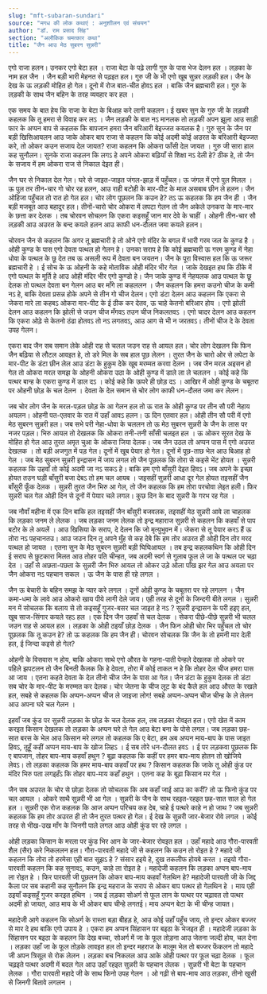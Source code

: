 ```yaml
---
slug: "mft-subaran-sundari"
source: "मगध की लोक कथाएं : अनुशाीलन एवं संचयन"
author: "डॉ. राम प्रसाद सिंह"
section: "अलौकिक चमत्‍कार कथा"
title: "जैन आउ मेठ सुबरन सुन्नरी"
---
```

एगो राजा हलन। उनकर एगो बेटा हल । राजा बेटा के पढ़े लागी गुरु के पास भेज देलन हल । लड़का के नाम हल जैन । जैन बड़ी भारी मेहनत से पढ़इत हल। गुरु जी के भी एगो खूब सुन्नर लड़की हल। जैन के देख के ऊ लड़की मोहित हो गेल। दूनो में रोज बात-चीत होवऽ हल । बाकि जैन ब्रह्मचारी हल। गुरु के लड़की के साथ जैन बहिन के तरह व्यवहार कर हल । 

एक समय के बात हेय कि राजा के बेटा के बिआह करे लागी कहलन। ई खबर सुन के गुरु जी के लड़की कहलक कि तू हमरा से विवाह कर लऽ । जैन लड़की के बात नऽ मानलक तो लड़की अपन झूला आउ साड़ी फार के अप्पन बाप से कहलक कि बापजान हमरा जैन बरिआरी बेइज्जत कयलक है। गुरु सुन के जैन पर बड़ी खिसिआयलन आउ जाके ओकर बाप राजा से कहलन कि कोई अदमी कोई अउरत के बरिआरी बेइज्जत करे, तो ओकर कउन सजाय देल जायत? राजा कहलन कि ओकरा फाँसी देल जायत । गुरु जी सारा हाल कह सुनौलन। सुनके राजा कहलन कि लगऽ हे अपने ओकरा बढ़ियाँ से शिक्षा नऽ देली हे? ठीक हे, तो जैन के सजाय में हम ओकरा राज से निकाल देइत ही। 

जैन घर से निकाल देल गेल। घरे से जाइत-जाइत जंगल-झाड़ में पहुँचल। ऊ जंगल में एगो पुल मिलल । ऊ पुल तर तीन-चार गो चोर रह हलन, आउ राही बटोही के मार-पीट के माल असबाब छीन ले हलन। जैन ओहिजा पहुँचल तो रात हो गेल हल। चोर लोग पूछलन कि कउन हे?  तऽ ऊ कहलक कि हम जैन ही । जैन बड़ी मजबूत आउ बहादुर हल। तीनों-चारो चोर ओकरा में लपटा गेलन तो जैन अकेले उनकरा के मार-मार के छत्ता कर देलक । तब चोरवन सोचलन कि एकरा कइसहूँ जान मार देवे के चाहीं । ओहनी तीन-चार सौ लड़की आउ अउरत के बन्द कयले हलन आउ काफी धन-दौलत जमा कयले हलन। 

चोरवन जैन से कहलन कि अगर तू ब्रह्मचारी हे तो ओने एगो मंदिर के बगल में भारी गरम जल के कुण्ड है । ओही कुण्ड के पास एगो देवता पत्थल हो गेलन हे। उनका सराप हे कि कोई ब्रह्मचारी ऊ गरम कुण्ड में नेहा धोवा के पत्थल के छू देत तब ऊ असली रूप में देवता बन जयतन। जैन के पूरा विस्वास हल कि ऊ जरूर ब्रह्मचारी हे । ई सोच के ऊ ओहनी के कहे मोताविक ओही मंदिर भीर गेल । जाके देखइत हथ कि ठीके में एगो पत्थल के मूर्ति हे आउ ओही मंदिर भीर एगो कुण्डो हे। जैन जाके कुण्ड में नेहयलक आउ पत्थल के छू देलक तो पत्थल देवता बन गेलन आउ बर माँगे ला कहललन । जैन कहलन कि हमरा कउनो चीज के कमी नऽ हे, बाकि देवता प्रसन्न होके अपने से तीन गो चीज देलन। एगो डंटा देलन आउ कहलन कि एकरा से जेकरा मारे ला कहबऽ ओकरा मार-पीट के ई ठीक कर देतव, ऊ चाहे केतनो बरिआर होय । एगो झोली देलन आउ कहलन कि झोली से जउन चीज मँगवऽ तउन चीज निकलतवऽ । एगो चादर देलन आउ कहलन कि एकरा ओढ़े से केतनो ठंढा होतवऽ तो नऽ लगतवऽ, आउ आग से भी न जरतवऽ। तीनों चीज दे के देवता उपह गेलन। 

एकरा बाद जैन सब समान लेके ओही राह से चलल जउन राह से आयल हल। चोर लोग देखलन कि फिन जैन बढ़िया से लौटल आवइत हे, तो डरे मिल के सब हाल पूछ लेलन । तुरत जैन के चारो ओर से लपेटा के मार-पीट के डंटा छीन लेल आउ डंटा के हुकुम देके खूब मरम्मत करवा देलन । जब जैन मरल अइसन हो गेल तो ओकरा मरल समझ के ओहनी ओकरा उठा के ओही कुण्ड में डाले ला ले चललन । कोई कहे कि पत्थर बान्ह के एकरा कुण्ड में डाल दऽ । कोई कहे कि ऊपरे ही छोड़ दऽ । आखिर में ओही कुण्ड के चबूतरा पर ओहनी छोड़ के चल देलन । देवता के देल समान से चोर लोग काफी धन-दौलत जमा कर लेलन। 

जब चोर लोग जैन के मरल-पड़ल छोड़ के आ गेलन हल तो ऊ रात के ओही कुण्ड पर तीन सौ परी नेहाय अयलन। ओहनी पत-एतवार के रात में उहाँ आवऽ हलन। ऊ दिन एतवार हल। ओही तीन सौ परी में एगो मेठ सुबरन सुन्नरी हल। जब सभे परी नेहा-धोवा के चललन तो ऊ मेठ सुबरन सुन्नरी के जैन के लास पर नजर पड़ल। भिरु आयल तो देखलक कि ओकरा तनी-तनी साँसी चलइत हल । ऊ ओकर सूरत देख के मोहित हो गेल आउ तुरत अमृत चुआ के ओकरा जिया देलक। जब जैन उठल तो अप्पन पास में एगो अउरत देखलक । तो बड़ी अजगुत में पड़ गेल। दूनों में खूब पेयार हो गेल। दूनों में पूछ-ताछ भेल आउ बिआह हो गेल । जब मेठ सुबरन सुन्नरी इन्द्रासन में जाय लगल तो जैन पूछलक कि तोरा से कइसे भेंट होयत । सुन्नरी कहलक कि उहवाँ तो कोई अदमी जा नऽ सकऽ हे। बाकि हम एगो बाँसुरी देइत हिवऽ। जब अपने के इच्छा होयत तउन घड़ी बाँसुरी बजा देबऽ तो हम चल आयब । जइसहीं सुन्नरी आधा दूर गेल होयत तइसहीं जैन बाँसुरी फूँक देलक । सुन्नरी तुरत जैन भिरु आ गेल, तो जैन कहलक कि हम तोरा परचोवा लेइत हली। फिर सुन्नरी चल गेल ओही दिन से दूनों में पेयार चले लगल। कुछ दिन के बाद सुन्नरी के गरभ रह गेल । 

जब नौवाँ महीना में एक दिन बाकि हल तइसहीं जैन बाँसुरी बजवलक, तइसहीं मेठ सुन्नरी आवे ला चाहलक कि लड़का जनम ले लेलक । जब लड़का जनम लेलक तो इन्द्र महाराज सुन्नरी से कहलन कि कहवाँ से पाप बटोर के ले अयलें । आउ खिसिया के सराप, दे देलन कि जो मृत्युभुवन में। जेकरा से तू पेयार करऽ हैं ऊ तोरा नऽ पहचानतउ। आउ जउन दिन तू अपने मुँह से कह देबे कि हम तोर अउरत ही ओही दिन तोर मरद पत्थल हो जायत । एतना सुन के मेठ सुबरन सुन्नरी बड़ी घिघिआयल । तब इन्द्र कहलकथिन कि ओही दिन ई सराप से छुटकारा मिलत आउ तोहर पति चीन्हत, जब अदमी स्वर्ग से गुलाब फूल ले जा के पत्थल पर चढ़ा देत । उहाँ से अछता-पछता के सुन्नरी जैन भिरु आयल तो ओकर उड़े ओला पाँख झर गेल आउ अयला पर जैन ओकरा नऽ पहचान सकल । ऊ जैन के पास ही रहे लगल । 

जैन ऊ बेचारी के बहिन समझ के प्यार करे लगल । दूनों ओही कुण्ड के चबूतरा पर रहे लगलन । जैन कमा-धमा के लावे आउ ओकरो खाय पीये लागी देले जाय। एही तरह से दूनों के जिन्दगी बीते लगल । सुन्नरी मन में सोचलक कि बलाय से तो कइसहूँ गुजर-बसर चल जाइत हे नऽ ? सुन्नरी इन्द्रासन के परी हइए हल, खूब साज-सिंगार कयले रहऽ हल । एक दिन जैन उहवाँ से चल देलक । सेकरा पीछे-पीछे सुन्नरी भी चलल जउन राह से आयल हल । लड़का के ओही ठइयाँ छोड़ देलक । जैन फिन ओही चोर भिर पहुँचल तो चोर पूछलक कि तू कउन हे? तो ऊ कहलक कि हम जैन ही। चोरवन सोचलक कि जैन के तो हमनी मार देली हल, ई जिन्दा कइसे हो गेल? 

ओहनी के विसवास न होय, बाकि ओकरा साथे एगो औरत के गहना-पाती पेन्हले देखलक तो ओकरे पर पहिले झपटलन तो जैन बिनती कैलक कि हे देवता, तोरा में कोई ताकत न हे कि तोहर देल चीज हमरा पास आ जाय । एतना कहते देवता के देल तीनो चीज जैन के पास आ गेल। जैन डंटा के हुकुम देलक तो डंटा सब चोर के मार-पीट के मरम्मत कर देलक। चोर जेतना के चीज लूट के बंद कैले हल आउ औरत के रखले हल, सबहे से कहलक कि अप्पन-अप्पन चीज ले जाइजा लोग! सबहे अप्पन-अप्पन चीज चीन्ह के ले लेलन आउ अपना घरे चल गेलन । 

इहवाँ जब कुंड पर सुन्नरी लड़का के छोड़ के चल देलक हल, तब लड़का रोवइत हल। एगो खेत में काम करइत किसान देखलक तो लड़का के अप्पन घरे ले गेल आउ बेटा बना के पोसे लगल। जब लड़का छह-सात बरस के भेल आउ किसान मरे लगल तो कहलक कि ए बेटा, हम अब अप्पन माय-बाप के पास जाइत हिवऽ, तूहूँ कहीं अप्पन  माय-बाप के खोज लिहऽ । ई सब तोरे धन-दौलत हवऽ । ई पर लड़कवा पूछलक कि ए बापजान, तोहर बाप-माय कहवाँ हथुन ? बूढ़ा कहलक कि कहीं पर हमर बाप-माय होतन तो खोजिये लेवऽ। तो लड़का कहलक कि हमर माय-बाप कहवाँ पर हथ ? किसान कहलक कि जाके तू ओही कुंड पर मंदिर भिरु पता लगइहँऽ कि तोहर बाप-माय कहाँ हथुन । एतना कह के बूढ़ा किसान मर गेल । 

जैन सब अउरत के चोर से छोड़ा देलक तो सोचलक कि अब कहाँ जाई आउ का करीं? तो ऊ फिनो कुंड पर चल आयल । ओकरे साथै सुन्नरी भी आ गेल । सुन्नरी के जैन के साथ रहइत-रहइत छह-सात साल हो गेल हल । सुन्नरी एक रोज कहलक कि आज अप्पन परिचय कह देब, चाहे ई पत्थरे काहे न हो जाथ ? जब सुन्नरी कहलक कि हम तोर अउरत ही तो जैन तुरत पत्थर हो गेल। ई देख के सुन्नरी जार-बेजार रोवे लगल । कोई तरह से भीख-उख माँग के जिनगी पाले लगल आउ ओही कुंड पर रहे लगल । 

ओही लड़का किसान के मरला पर कुंड भिर आन के जार-बेजार रोवइत हल । उहाँ महादे आउ गौरा-पारवती शैल (सैर) करे निकललन हल। गौरा-पारवती महादे जी से कहलन कि कउन तो रोइत हे ? महादे जी कहलन कि तोरा तो हरमेसा एही बात सूझऽ हे ? संसार हइये हे, दुख तकलीफ होयबे करत । तइयो गौरा-पारवती कहलन कि कह सुनावऽ, कउन, काहे ला रोइत हे । महादेजी कहलन कि लड़का अप्पन बाप-माय ला रोइत हे । फिर पारवती जी पूछलन कि ओकर बाप-माय कहवाँ गेलथिन हे?  महादेजी पारवती जी के जिद्द कैला पर सब कहानी कह सुनौलन कि इन्द्र महराज के सराप से ओकर बाप पत्थर हो गेलथिन हे । माय एही ठइयाँ कइसहूँ गुजर करइत हथिन । जब ई लड़का सोअर्ग से फूल लान के पत्थर पर चढ़ावत तो पत्थर अदमी हो जायत, आउ माय के भी ओकर बाप चीन्हे लगतई। माय अप्पन बेटा के भी चीन्ह जायत। 

महादेजी आगे कहलन कि सोअर्ग के रास्ता बड़ा बीहड़ हे, आउ कोई उहाँ पहुँच जाय, तो इन्दर ओकर बज्जर से मार दे हथ बाकि एगो उपाय हे । एकरा हम अप्पन सिंहासन पर बइठा के भेजइत ही । महादेजी लड़का के सिंहासन पर बइठा के कहलन कि देख बच्चा, सोअर्ग में जा के फूल तोड़ना आउ जेतना जल्दी होय, चल देना । लड़का उहाँ जा के फूल तोड़के लावइत हल तो इन्दर महराज के मालूम भेल तो बज्जर फेंकलन तो महादे जी अपन त्रिसूल से रोक लेलन । लड़का बच निकलल आउ आके ओही पत्थर पर फूल चढ़ा देलक । फूल चढ़इते पत्थर अदमी में बदल गेल आउ उहाँ रहइत सुन्नरी के पहचान लेलक । सुन्नरी भी बेटा के पहचान लेलक । गौरा पारवती महादे जी के साथ फिनो उपह गेलन । ओ गढ़ी से बाप-माय आउ लड़का, तीनो खुसी से जिनगी बितावे लगलन । 
